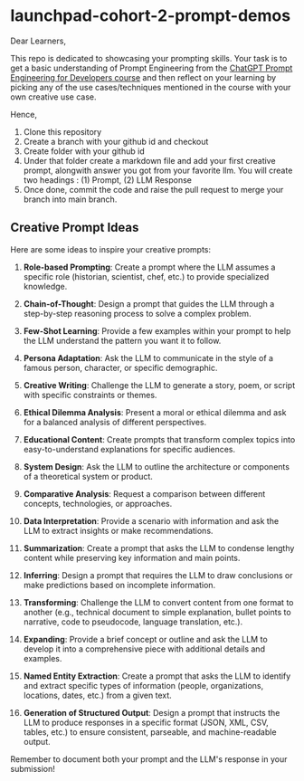 # launchpad-cohort-2-prompt-demos

Dear Learners,

This repo is dedicated to showcasing your prompting skills. Your task is to get a basic understanding of Prompt Engineering from the [ChatGPT Prompt Engineering for Developers course](https://learn.deeplearning.ai/courses/chatgpt-prompt-eng) and then reflect on your learning by picking any of the use cases/techniques mentioned in the course with your own creative use case.

Hence,

1.  Clone this repository
2.  Create a branch with your github id and checkout
3.  Create folder with your github id
4.  Under that folder create a markdown file and add your first creative prompt, alongwith answer you got from your favorite llm. You will create two headings : (1) Prompt, (2) LLM Response
5.  Once done, commit the code and raise the pull request to merge your branch into main branch.

## Creative Prompt Ideas

Here are some ideas to inspire your creative prompts:

1. **Role-based Prompting**: Create a prompt where the LLM assumes a specific role (historian, scientist, chef, etc.) to provide specialized knowledge.

2. **Chain-of-Thought**: Design a prompt that guides the LLM through a step-by-step reasoning process to solve a complex problem.

3. **Few-Shot Learning**: Provide a few examples within your prompt to help the LLM understand the pattern you want it to follow.

4. **Persona Adaptation**: Ask the LLM to communicate in the style of a famous person, character, or specific demographic.

5. **Creative Writing**: Challenge the LLM to generate a story, poem, or script with specific constraints or themes.

6. **Ethical Dilemma Analysis**: Present a moral or ethical dilemma and ask for a balanced analysis of different perspectives.

7. **Educational Content**: Create prompts that transform complex topics into easy-to-understand explanations for specific audiences.

8. **System Design**: Ask the LLM to outline the architecture or components of a theoretical system or product.

9. **Comparative Analysis**: Request a comparison between different concepts, technologies, or approaches.

10. **Data Interpretation**: Provide a scenario with information and ask the LLM to extract insights or make recommendations.

11. **Summarization**: Create a prompt that asks the LLM to condense lengthy content while preserving key information and main points.

12. **Inferring**: Design a prompt that requires the LLM to draw conclusions or make predictions based on incomplete information.

13. **Transforming**: Challenge the LLM to convert content from one format to another (e.g., technical document to simple explanation, bullet points to narrative, code to pseudocode, language translation, etc.).

14. **Expanding**: Provide a brief concept or outline and ask the LLM to develop it into a comprehensive piece with additional details and examples.

15. **Named Entity Extraction**: Create a prompt that asks the LLM to identify and extract specific types of information (people, organizations, locations, dates, etc.) from a given text.

16. **Generation of Structured Output**: Design a prompt that instructs the LLM to produce responses in a specific format (JSON, XML, CSV, tables, etc.) to ensure consistent, parseable, and machine-readable output.

Remember to document both your prompt and the LLM's response in your submission!
